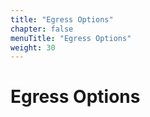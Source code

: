 ```yaml
---
title: "Egress Options"
chapter: false
menuTitle: "Egress Options"
weight: 30
---
```


# Egress Options
